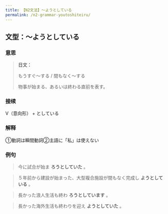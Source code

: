 ```yaml
---
title: 【N2文法】〜ようとしている
permalink: /n2-grammar-youtoshiteiru/
---
```


## 文型：〜ようとしている

### 意思

> **日文：**
> 
> もうすぐ〜する / 間もなく〜する
> 
> 物事が始まる、あるいは終わる直前を表す。


### 接续

V（意向形） + としている

### 解释

①動詞は瞬間動詞②主語に「私」は使えない

### 例句

> 今に試合が始ま **ろうとしていた** 。

> ５年前から建設が始まった、大型複合施設が間もなく完成し **ようとしている** 。

> 長かった浪人生活も終わ **ろうとしています** 。

> 長かった海外生活も終わりを迎え **ようとしていた** 。

